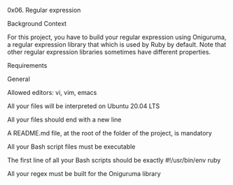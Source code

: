 0x06. Regular expression

Background Context
 
For this project, you have to build your regular expression using Oniguruma, a regular expression library that which is used by Ruby by default. Note that other regular expression libraries sometimes have different properties.

Requirements
  
General
  
Allowed editors: vi, vim, emacs
 
All your files will be interpreted on Ubuntu 20.04 LTS
 
All your files should end with a new line
 
A README.md file, at the root of the folder of the project, is mandatory
 
All your Bash script files must be executable
 
The first line of all your Bash scripts should be exactly #!/usr/bin/env ruby
  
All your regex must be built for the Oniguruma library